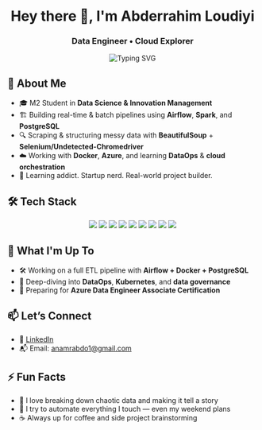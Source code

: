 <h1 align="center">Hey there 👋, I'm Abderrahim Loudiyi</h1>
<h3 align="center">Data Engineer • Cloud Explorer</h3>

<p align="center">
  <img src="https://readme-typing-svg.demolab.com?font=Fira+Code&pause=1000&center=true&vCenter=true&width=500&lines=Turning+data+into+insights.;Automating+data%2C+one+pipeline+at+a+time.;Passionate+about+tech+for+Africa.;Open+source+everything+I+can." alt="Typing SVG" />
</p>



## 🧠 About Me

- 🎓 M2 Student in **Data Science & Innovation Management**
- 🏗️ Building real-time & batch pipelines using **Airflow**, **Spark**, and **PostgreSQL**
- 🔍 Scraping & structuring messy data with **BeautifulSoup** + **Selenium/Undetected-Chromedriver**
- ☁️ Working with **Docker**, **Azure**, and learning **DataOps** & **cloud orchestration**
- 🧠 Learning addict. Startup nerd. Real-world project builder.



## 🛠️ Tech Stack

<p align="center">
  <img src="https://img.shields.io/badge/Python-3670A0?style=for-the-badge&logo=python&logoColor=ffdd54"/>
  <img src="https://img.shields.io/badge/SQL-025E8C?style=for-the-badge&logo=postgresql&logoColor=white"/>
  <img src="https://img.shields.io/badge/Apache%20Airflow-017CEE?style=for-the-badge&logo=apacheairflow&logoColor=white"/>
  <img src="https://img.shields.io/badge/Apache%20Spark-E25A1C?style=for-the-badge&logo=apachespark&logoColor=white"/>
  <img src="https://img.shields.io/badge/Snowflake-29B5E8?style=for-the-badge&logo=snowflake&logoColor=white"/>
  <img src="https://img.shields.io/badge/Docker-2496ED?style=for-the-badge&logo=docker&logoColor=white"/>
  <img src="https://img.shields.io/badge/Azure-0078D4?style=for-the-badge&logo=microsoftazure&logoColor=white"/>
  <img src="https://img.shields.io/badge/Linux-FCC624?style=for-the-badge&logo=linux&logoColor=black"/>
  <img src="https://img.shields.io/badge/Power%20BI-F2C811?style=for-the-badge&logo=powerbi&logoColor=black"/>
</p>



## 🚀 What I'm Up To

- 🛠️ Working on a full ETL pipeline with **Airflow + Docker + PostgreSQL**
- 🧠 Deep-diving into **DataOps**, **Kubernetes**, and **data governance**
- 🌱 Preparing for **Azure Data Engineer Associate Certification**


## 📫 Let’s Connect

- 💼 [LinkedIn](https://www.linkedin.com/in/loudiyiabderrahim)
- 📬 Email: anamrabdo1@gmail.com



## ⚡ Fun Facts

- 🧩 I love breaking down chaotic data and making it tell a story
- 🤖 I try to automate everything I touch — even my weekend plans
- ☕ Always up for coffee and side project brainstorming




